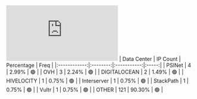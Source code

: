 ![Diagramm](https://github.com/obajay/StateSync-snapshots/blob/main/Projects/Quicksilver/1/README.md)
| Data Center | IP Count | Percentage | Freq |
|:------------:|:--------:|:-----------:|:-----:|
| PSINet | 4 | 2.99% | 🟢 |
| OVH | 3 | 2.24% | 🟢 |
| DIGITALOCEAN | 2 | 1.49% | 🟢 |
| HIVELOCITY | 1 | 0.75% | 🟢 |
| Interserver | 1 | 0.75% | 🟢 |
| StackPath | 1 | 0.75% | 🟢 |
| Vultr | 1 | 0.75% | 🟢 |
| OTHER | 121 | 90.30% | 🟢 |